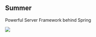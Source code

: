 ## Summer
Powerful Server Framework behind Spring  

![](https://s1.ax1x.com/2023/07/18/pCTc9tU.png)